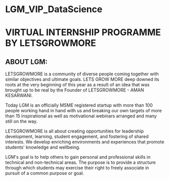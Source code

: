 # LGM_VIP_DataScience

# VIRTUAL INTERNSHIP PROGRAMME BY LETSGROWMORE

## ABOUT LGM:

LETSGROWMORE is a community of diverse people coming together with similar objectives and ultimate goals. LETS GROW MORE deep downed its roots at the very beginning of this year as a result of an idea that was brought up to be real by the Founder of LETSGROWMORE - AMAN KESARWANI.

Today LGM is an officially MSME registered startup with more than 100 people working hand in hand with us and breaking our own targets of more than 15 inspirational as well as motivational webinars arranged and many still on the way. 

LETSGROWMORE is all about creating opportunities for leadership development, learning, student engagement, and fostering of shared interests. We develop enriching environments and experiences that promote students' knowledge and wellbeing.

LGM's goal is to help others to gain personal and professional skills in technical and non-technical areas. The purpose is to provide a structure through which students may exercise their right to freely associate in pursuit of a common purpose or goal.

